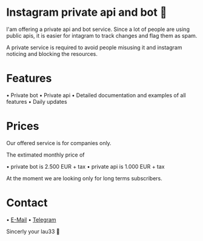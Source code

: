 # Instagram private api and bot 🤖

I'am offering a private api and bot service. Since a lot of people are using public apis, it is easier for intagram to track changes and flag them as spam.

A private service is required to avoid people misusing it and instagram noticing and blocking the resources.

# Features

• Private bot
• Private api
• Detailed documentation and examples of all features
• Daily updates

# Prices

Our offered service is for companies only.

The extimated monthly price of

• private bot is 2.500 EUR + tax
• private api is 1.000 EUR + tax

At the moment we are looking only for long terms subscribers.

# Contact

• [E-Mail](mailto:lau33@outlook.de)
• [Telegram](https://t.me/lau33)

Sincerly your lau33 💼
